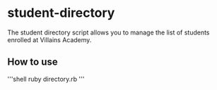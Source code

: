 # student-directory

The student directory script allows you to manage the list of students enrolled at Villains Academy.

## How to use

'''shell
ruby directory.rb
'''

